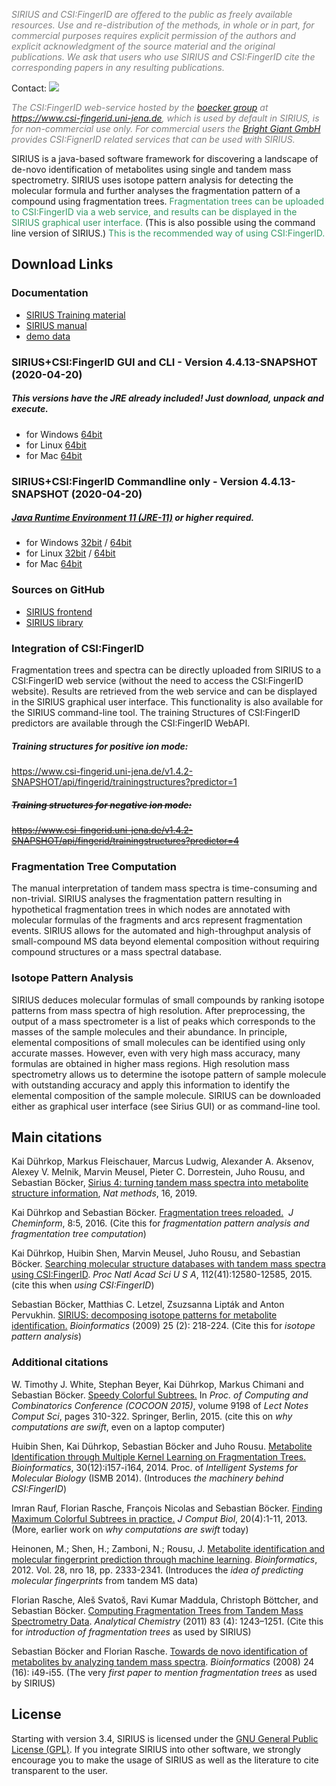 *<span style="color: #808080;">SIRIUS and CSI:FingerID are offered to
the public as freely available resources. Use and re-distribution of the
methods, in whole or in part, for commercial purposes requires explicit
permission of the authors and explicit acknowledgment of the source
material and the original publications. We ask that users who use SIRIUS
and CSI:FingerID cite the corresponding papers in any resulting
publications.</span>*

Contact: ![](https://raw.githubusercontent.com/boecker-lab/sirius_frontend/release/manual/source/siriusMailtrans.png)

*<span style="color: #808080;">
The CSI:FingerID web-service hosted by the [boecker group](https://bio.informatik.uni-jena.de/) at https://www.csi-fingerid.uni-jena.de, which is used by default in SIRIUS, is for non-commercial use only. 
For commercial users the [Bright Giant GmbH](https://bright-giant.com) provides CSI:FignerID related services that can be used with SIRIUS.</span>*

SIRIUS is a java-based software framework for discovering a
landscape of de-novo identification of metabolites using single and
tandem mass spectrometry. SIRIUS uses isotope pattern analysis for
detecting the molecular formula and further analyses the fragmentation
pattern of a compound using fragmentation trees. 
<span style="color: #339966;">Fragmentation trees can be uploaded to CSI:FingerID via a web service,
and results can be displayed in the SIRIUS graphical user interface.</span> (This is
also possible using the command line version of SIRIUS.) 
<span style="color: #339966;">This is the recommended way of using
CSI:FingerID.</span>

## Download Links

<!--begin download-->

### Documentation
- [SIRIUS Training material](https://bio.informatik.uni-jena.de/sirius-training/)
- [SIRIUS manual](https://bio.informatik.uni-jena.de/repository/dist-snapshot-local/de/unijena/bioinf/ms/sirius/4.4.13-SNAPSHOT/sirius-4.4.13-SNAPSHOT-manual.pdf)
- [demo data](https://bio.informatik.uni-jena.de/wp/wp-content/uploads/2015/05/demo.zip)

### SIRIUS+CSI:FingerID GUI and CLI - Version 4.4.13-SNAPSHOT (2020-04-20)
##### This versions have the JRE already included! Just download, unpack and execute.
- for Windows [64bit](https://bio.informatik.uni-jena.de/repository/dist-snapshot-local/de/unijena/bioinf/ms/sirius/4.4.13-SNAPSHOT/sirius-4.4.13-SNAPSHOT-win64.zip)
- for Linux [64bit](https://bio.informatik.uni-jena.de/repository/dist-snapshot-local/de/unijena/bioinf/ms/sirius/4.4.13-SNAPSHOT/sirius-4.4.13-SNAPSHOT-linux64.zip)
- for Mac [64bit](https://bio.informatik.uni-jena.de/repository/dist-snapshot-local/de/unijena/bioinf/ms/sirius/4.4.13-SNAPSHOT/sirius-4.4.13-SNAPSHOT-osx64.zip)

### SIRIUS+CSI:FingerID Commandline only - Version 4.4.13-SNAPSHOT (2020-04-20)
##### [Java Runtime Environment 11 (JRE-11)](https://www.azul.com/downloads/zulu-community/?version=java-11-lts&architecture=x86-64-bit&package=jre) or higher required.
- for Windows [32bit](https://bio.informatik.uni-jena.de/repository/dist-snapshot-local/de/unijena/bioinf/ms/sirius/4.4.13-SNAPSHOT/sirius-4.4.13-SNAPSHOT-win32-headless.zip) / [64bit](https://bio.informatik.uni-jena.de/repository/dist-snapshot-local/de/unijena/bioinf/ms/sirius/4.4.13-SNAPSHOT/sirius-4.4.13-SNAPSHOT-win64-headless.zip)
- for Linux [32bit](https://bio.informatik.uni-jena.de/repository/dist-snapshot-local/de/unijena/bioinf/ms/sirius/4.4.13-SNAPSHOT/sirius-4.4.13-SNAPSHOT-linux32-headless.zip) / [64bit](https://bio.informatik.uni-jena.de/repository/dist-snapshot-local/de/unijena/bioinf/ms/sirius/4.4.13-SNAPSHOT/sirius-4.4.13-SNAPSHOT-linux64-headless.zip)
- for Mac [64bit](https://bio.informatik.uni-jena.de/repository/dist-snapshot-local/de/unijena/bioinf/ms/sirius/4.4.13-SNAPSHOT/sirius-4.4.13-SNAPSHOT-osx64-headless.zip)

### Sources on GitHub
- [SIRIUS frontend](https://github.com/boecker-lab/sirius_frontend)
- [SIRIUS library](https://github.com/boecker-lab/sirius)

<!--end download-->

### Integration of CSI:FingerID

Fragmentation trees and spectra can be directly uploaded from SIRIUS to
a CSI:FingerID web service (without the need to access the CSI:FingerID
website). Results are retrieved from the web service and can be
displayed in the SIRIUS graphical user interface. This functionality is
also available for the SIRIUS command-line tool.
The training Structures of CSI:FingerID predictors are available through 
the CSI:FingerID WebAPI.

##### Training structures for positive ion mode:
https://www.csi-fingerid.uni-jena.de/v1.4.2-SNAPSHOT/api/fingerid/trainingstructures?predictor=1
##### ~~Training structures for negative ion mode:~~
~~https://www.csi-fingerid.uni-jena.de/v1.4.2-SNAPSHOT/api/fingerid/trainingstructures?predictor=4~~

### Fragmentation Tree Computation

The manual interpretation of tandem mass spectra is time-consuming and
non-trivial. SIRIUS analyses the fragmentation pattern resulting in
hypothetical fragmentation trees in which nodes are annotated with
molecular formulas of the fragments and arcs represent fragmentation
events. SIRIUS allows for the automated and high-throughput analysis of
small-compound MS data beyond elemental composition without requiring
compound structures or a mass spectral database.

### Isotope Pattern Analysis

SIRIUS deduces molecular formulas of small compounds by ranking isotope
patterns from mass spectra of high resolution. After preprocessing, the
output of a mass spectrometer is a list of peaks which corresponds to
the masses of the sample molecules and their abundance. In principle,
elemental compositions of small molecules can be identified using only
accurate masses. However, even with very high mass accuracy, many
formulas are obtained in higher mass regions. High resolution mass
spectrometry allows us to determine the isotope pattern of sample
molecule with outstanding accuracy and apply this information to
identify the elemental composition of the sample molecule. SIRIUS can be
downloaded either as graphical user interface (see Sirius GUI) or as
command-line tool.

<!--begin cite-->
## Main citations
Kai Dührkop, Markus Fleischauer, Marcus Ludwig, Alexander A. Aksenov, Alexey V. Melnik, Marvin Meusel, Pieter C. Dorrestein, Juho Rousu, and Sebastian Böcker, 
[Sirius 4: turning tandem mass spectra into metabolite structure information](https://doi.org/10.1038/s41592-019-0344-8), 
*Nat methods*, 16, 2019.

Kai Dührkop and Sebastian Böcker. [Fragmentation trees
reloaded.](http://dx.doi.org/10.1007/978-3-319-16706-0_10)  *J
Cheminform*, 8:5, 2016. (Cite this for *fragmentation pattern analysis
and fragmentation tree computation*) 

Kai Dührkop, Huibin Shen, Marvin
Meusel, Juho Rousu, and Sebastian Böcker. [Searching molecular structure
databases with tandem mass spectra using
CSI:FingerID](http://dx.doi.org/10.1073/pnas.1509788112). *Proc Natl
Acad Sci U S A*, 112(41):12580-12585, 2015. (cite this when *using
CSI:FingerID*) 

Sebastian Böcker, Matthias C. Letzel, Zsuzsanna Lipták
and Anton Pervukhin. [SIRIUS: decomposing isotope patterns for
metabolite
identification.](http://bioinformatics.oxfordjournals.org/content/25/2/218.full) *Bioinformatics*
(2009) 25 (2): 218-224. (Cite this for *isotope pattern analysis*)

### Additional citations

W. Timothy J. White, Stephan Beyer, Kai Dührkop, Markus Chimani and
Sebastian Böcker. [Speedy Colorful
Subtrees.](http://dx.doi.org/10.1007/978-3-319-16706-0_10) In *Proc. of
Computing and Combinatorics Conference (COCOON 2015)*, volume 9198 of
*Lect Notes Comput Sci*, pages 310-322. Springer, Berlin, 2015. (cite
this on *why computations are swift*, even on a laptop computer) 

Huibin Shen, Kai Dührkop, Sebastian Böcker and Juho Rousu. [Metabolite
Identification through Multiple Kernel Learning on Fragmentation
Trees.](http://dx.doi.org/10.1093/bioinformatics/btu275)
*Bioinformatics*, 30(12):i157-i164, 2014. Proc. of *Intelligent Systems
for Molecular Biology* (ISMB 2014). (Introduces *the machinery behind
CSI:FingerID*)

Imran Rauf, Florian Rasche, François Nicolas and
Sebastian Böcker. [Finding Maximum Colorful Subtrees in
practice.](http://dx.doi.org/10.1089/cmb.2012.0083) *J Comput Biol*,
20(4):1-11, 2013. (More, earlier work on *why computations are swift*
today)

Heinonen, M.; Shen, H.; Zamboni, N.; Rousu, J. [Metabolite
identification and molecular fingerprint prediction through machine
learning](http://dx.doi.org/10.1093/bioinformatics/bts437).
*Bioinformatics*, 2012. Vol. 28, nro 18, pp. 2333-2341. (Introduces the
*idea of predicting molecular fingerprints* from tandem MS data)

Florian Rasche, Aleš Svatoš, Ravi Kumar Maddula, Christoph Böttcher, and
Sebastian Böcker. [Computing Fragmentation Trees from Tandem Mass
Spectrometry
Data](http://pubs.acs.org/doi/abs/10.1021/ac101825k). *Analytical
Chemistry* (2011) 83 (4): 1243–1251. (Cite this for *introduction of
fragmentation trees* as used by SIRIUS)

Sebastian Böcker and Florian Rasche. [Towards de novo identification of metabolites by analyzing
tandem mass
spectra](http://bioinformatics.oxfordjournals.org/content/24/16/i49.abstract).
*Bioinformatics* (2008) 24 (16): i49-i55. (The very *first paper to
mention fragmentation trees* as used by SIRIUS)

<!--end cite-->

## License

Starting with version 3.4, SIRIUS is licensed under the [GNU General
Public License (GPL)](https://www.gnu.org/licenses/gpl.html). If you integrate SIRIUS into other software, we
strongly encourage you to make the usage of SIRIUS as well as the
literature to cite transparent to the user.


